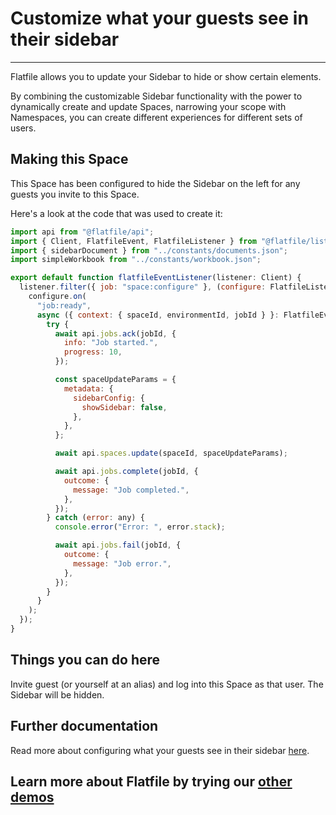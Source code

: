 # Customize what your guests see in their sidebar

---

Flatfile allows you to update your Sidebar to hide or show certain elements.

By combining the customizable Sidebar functionality with the power to dynamically create and update Spaces, narrowing your scope with Namespaces, you can create different experiences for different sets of users.

## Making this Space

This Space has been configured to hide the Sidebar on the left for any guests you invite to this Space.

Here's a look at the code that was used to create it:

```jsx
import api from "@flatfile/api";
import { Client, FlatfileEvent, FlatfileListener } from "@flatfile/listener";
import { sidebarDocument } from "../constants/documents.json";
import simpleWorkbook from "../constants/workbook.json";

export default function flatfileEventListener(listener: Client) {
  listener.filter({ job: "space:configure" }, (configure: FlatfileListener) => {
    configure.on(
      "job:ready",
      async ({ context: { spaceId, environmentId, jobId } }: FlatfileEvent) => {
        try {
          await api.jobs.ack(jobId, {
            info: "Job started.",
            progress: 10,
          });

          const spaceUpdateParams = {
            metadata: {
              sidebarConfig: {
                showSidebar: false,
              },
            },
          };

          await api.spaces.update(spaceId, spaceUpdateParams);

          await api.jobs.complete(jobId, {
            outcome: {
              message: "Job completed.",
            },
          });
        } catch (error: any) {
          console.error("Error: ", error.stack);

          await api.jobs.fail(jobId, {
            outcome: {
              message: "Job error.",
            },
          });
        }
      }
    );
  });
}

```

## Things you can do here

Invite guest (or yourself at an alias) and log into this Space as that user. The Sidebar will be hidden.

## Further documentation

Read more about configuring what your guests see in their sidebar [here](https://flatfile.com/docs/guides/guest_sidebar).

## Learn more about Flatfile by trying our [other demos](https://platform.flatfile.com/getting-started)
